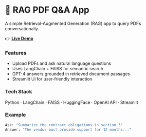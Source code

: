 # 📘 RAG PDF Q&A App  

A simple Retrieval-Augmented Generation (RAG) app to query PDFs conversationally.  

👉 **[Live Demo](https://rag-pdf-chatbot-6n3eeyic4qwsdxt32jcfq9.streamlit.app/)**  

### Features
- Upload PDFs and ask natural language questions
- Uses LangChain + FAISS for semantic search
- GPT-4 answers grounded in retrieved document passages
- Streamlit UI for user-friendly interaction  

### Tech Stack
Python · LangChain · FAISS · HuggingFace · OpenAI API · Streamlit  

### Example
```bash
Ask: "Summarize the contract obligations in section 3"
Answer: "The vendor must provide support for 12 months..."